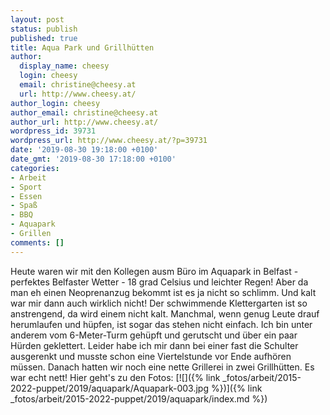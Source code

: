 ```yaml
---
layout: post
status: publish
published: true
title: Aqua Park und Grillhütten
author:
  display_name: cheesy
  login: cheesy
  email: christine@cheesy.at
  url: http://www.cheesy.at/
author_login: cheesy
author_email: christine@cheesy.at
author_url: http://www.cheesy.at/
wordpress_id: 39731
wordpress_url: http://www.cheesy.at/?p=39731
date: '2019-08-30 19:18:00 +0100'
date_gmt: '2019-08-30 17:18:00 +0100'
categories:
- Arbeit
- Sport
- Essen
- Spaß
- BBQ
- Aquapark
- Grillen
comments: []
---
```

Heute waren wir mit den Kollegen ausm Büro im Aquapark in Belfast - perfektes Belfaster Wetter - 18 grad Celsius und leichter Regen!
Aber da man eh einen Neoprenanzug bekommt ist es ja nicht so schlimm. Und kalt war mir dann auch wirklich nicht! Der schwimmende Klettergarten ist so anstrengend, da wird einem nicht kalt. Manchmal, wenn genug Leute drauf herumlaufen und hüpfen, ist sogar das stehen nicht einfach.
Ich bin unter anderem vom 6-Meter-Turm gehüpft und gerutscht und über ein paar Hürden geklettert. Leider habe ich mir dann bei einer fast die Schulter ausgerenkt und musste schon eine Viertelstunde vor Ende aufhören müssen.
Danach hatten wir noch eine nette Grillerei in zwei Grillhütten. Es war echt nett!
Hier geht's zu den Fotos:
[![]({% link _fotos/arbeit/2015-2022-puppet/2019/aquapark/Aquapark-003.jpg %})]({% link _fotos/arbeit/2015-2022-puppet/2019/aquapark/index.md %})
